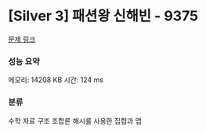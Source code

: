 
# [Silver 3] 패션왕 신해빈 - 9375

[문제 링크](https://www.acmicpc.net/problem/9375)
### 성능 요약

<p>메모리: 14208 KB 시간: 124 ms </p>

### 분류
수학
자료 구조
조합론
해시를 사용한 집합과 맵

